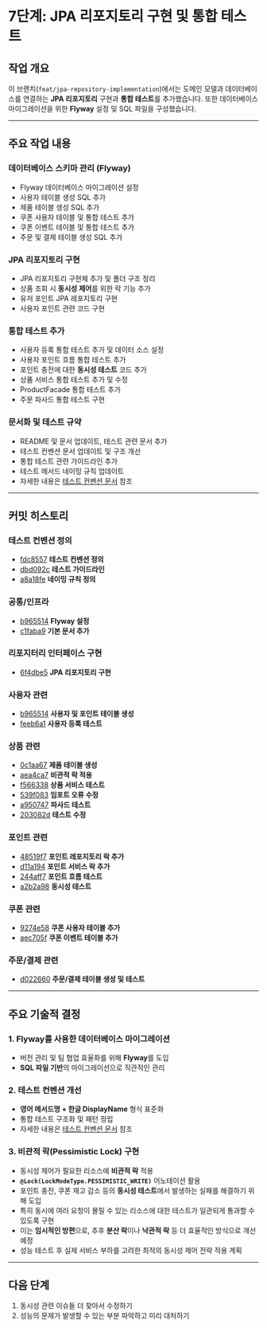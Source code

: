 # 7단계: JPA 리포지토리 구현 및 통합 테스트

## 작업 개요

이 브랜치(`feat/jpa-repository-implementation`)에서는 도메인 모델과 데이터베이스를 연결하는 **JPA 리포지토리** 구현과 **통합 테스트**를 추가했습니다. 또한 데이터베이스 마이그레이션을 위한 **Flyway** 설정 및 SQL 파일을 구성했습니다.

---

## 주요 작업 내용

### 데이터베이스 스키마 관리 (Flyway)

- Flyway 데이터베이스 마이그레이션 설정 
- 사용자 테이블 생성 SQL 추가
- 제품 테이블 생성 SQL 추가
- 쿠폰 사용자 테이블 및 통합 테스트 추가
- 쿠폰 이벤트 테이블 및 통합 테스트 추가
- 주문 및 결제 테이블 생성 SQL 추가

### JPA 리포지토리 구현

- JPA 리포지토리 구현체 추가 및 폴더 구조 정리
- 상품 조회 시 **동시성 제어**를 위한 락 기능 추가
- 유저 포인트 JPA 레포지토리 구현
- 사용자 포인트 관련 코드 구현

### 통합 테스트 추가

- 사용자 등록 통합 테스트 추가 및 데이터 소스 설정
- 사용자 포인트 흐름 통합 테스트 추가
- 포인트 충전에 대한 **동시성 테스트** 코드 추가
- 상품 서비스 통합 테스트 추가 및 수정
- ProductFacade 통합 테스트 추가
- 주문 파사드 통합 테스트 구현

### 문서화 및 테스트 규약

- README 및 문서 업데이트, 테스트 관련 문서 추가
- 테스트 컨벤션 문서 업데이트 및 구조 개선
- 통합 테스트 관련 가이드라인 추가
- 테스트 메서드 네이밍 규칙 업데이트
- 자세한 내용은 [테스트 컨벤션 문서](../conventions/test-conventions.md) 참조

---

## 커밋 히스토리

### 테스트 컨벤션 정의
- [fdc8557](https://github.com/citron0137/Voyage-Shop/commit/fdc8557e4961922272669ee083bd1420427a6510) **테스트 컨벤션 정의**
- [dbd092c](https://github.com/citron0137/Voyage-Shop/commit/dbd092c2db1015fba331537571ad5207ce1422b0) **테스트 가이드라인**
- [a8a18fe](https://github.com/citron0137/Voyage-Shop/commit/a8a18fe4e698a258aa2e8399ea5b2f0bfe5a56e9) **네이밍 규칙 정의**


### 공통/인프라
- [b965514](https://github.com/citron0137/Voyage-Shop/commit/b965514f8598895c7ab58074d98956050836407e) **Flyway 설정**
- [c1faba9](https://github.com/citron0137/Voyage-Shop/commit/c1faba99a40d8721fc71fa2f55bb961fcd0b97cd) **기본 문서 추가**


### 리포지터리 인터페이스 구현 
- [6f4dbe5](https://github.com/citron0137/Voyage-Shop/commit/6f4dbe5485375c7225b28d457acf675e9cfbbb6f) **JPA 리포지토리 구현**

### 사용자 관련
- [b965514](https://github.com/citron0137/Voyage-Shop/commit/b965514f8598895c7ab58074d98956050836407e) **사용자 및 포인트 테이블 생성**
- [feeb6a1](https://github.com/citron0137/Voyage-Shop/commit/feeb6a1795d95ce19dab7fffa8d3c1a5e9127a02) **사용자 등록 테스트**

### 상품 관련
- [0c1aa67](https://github.com/citron0137/Voyage-Shop/commit/0c1aa67ed89f3f69a9baddf505e84832630de296) **제품 테이블 생성**
- [aea4ca7](https://github.com/citron0137/Voyage-Shop/commit/aea4ca74b70f1bf54e4a2dcd2b3e6022d9092d8e) **비관적 락 적용**
- [f566338](https://github.com/citron0137/Voyage-Shop/commit/f5663382b509918c125a5f84eee940f06f0ceecf) **상품 서비스 테스트**
- [539f083](https://github.com/citron0137/Voyage-Shop/commit/539f0836d72576cebf32184fa2205e7b840fdecf) **임포트 오류 수정**
- [a950747](https://github.com/citron0137/Voyage-Shop/commit/a95074755a88b74f520ebfd273b2d9e4fd7b8555) **파사드 테스트**
- [203082d](https://github.com/citron0137/Voyage-Shop/commit/203082de768ac88f8624f0d563524c544892ad6f) **테스트 수정**

### 포인트 관련
- [48519f7](https://github.com/citron0137/Voyage-Shop/commit/48519f7569b5f897b1373f548269e1206c3ee7cf) **포인트 레포지토리 락 추가**
- [d11a194](https://github.com/citron0137/Voyage-Shop/commit/d11a194f76c32ca6c89e150821fc26b9891e9216) **포인트 서비스 락 추가**
- [244aff7](https://github.com/citron0137/Voyage-Shop/commit/244aff7422e2d476b61c0d0ecb035b86f8a6289e) **포인트 흐름 테스트**
- [a2b2a98](https://github.com/citron0137/Voyage-Shop/commit/a2b2a985d17e2f82c2705f783a45eec1a0761b65) **동시성 테스트**

### 쿠폰 관련
- [9274e58](https://github.com/citron0137/Voyage-Shop/commit/9274e58fcd72832d383d00b2f0930b5cb569b120) **쿠폰 사용자 테이블 추가**
- [aec705f](https://github.com/citron0137/Voyage-Shop/commit/aec705f0928292475107121a94ebfb6fd3ce8e10) **쿠폰 이벤트 테이블 추가**

### 주문/결제 관련
- [d022660](https://github.com/citron0137/Voyage-Shop/commit/d022660365476ab8c037ec5670efc3987484867b) **주문/결제 테이블 생성 및 테스트**

---

## 주요 기술적 결정

### 1. **Flyway를 사용한 데이터베이스 마이그레이션**
   - 버전 관리 및 팀 협업 효율화를 위해 **Flyway**를 도입
   - **SQL 파일 기반**의 마이그레이션으로 직관적인 관리

### 2. **테스트 컨벤션 개선**
   - **영어 메서드명 + 한글 DisplayName** 형식 표준화
   - 통합 테스트 구조화 및 패턴 정립
   - 자세한 내용은 [테스트 컨벤션 문서](../conventions/test-conventions.md) 참조

### 3. **비관적 락(Pessimistic Lock) 구현**
   - 동시성 제어가 필요한 리소스에 **비관적 락** 적용
   - **`@Lock(LockModeType.PESSIMISTIC_WRITE)`** 어노테이션 활용
   - 포인트 충전, 쿠폰 재고 감소 등의 **동시성 테스트**에서 발생하는 실패를 해결하기 위해 도입
   - 특히 동시에 여러 요청이 몰릴 수 있는 리소스에 대한 테스트가 일관되게 통과할 수 있도록 구현
   - 이는 **임시적인 방편**으로, 추후 **분산 락**이나 **낙관적 락** 등 더 효율적인 방식으로 개선 예정
   - 성능 테스트 후 실제 서비스 부하를 고려한 최적의 동시성 제어 전략 적용 계획


---

## 다음 단계

1. 동시성 관련 이슈들 더 찾아서 수정하기
2. 성능의 문제가 발생할 수 있는 부분 파악하고 미리 대처하기